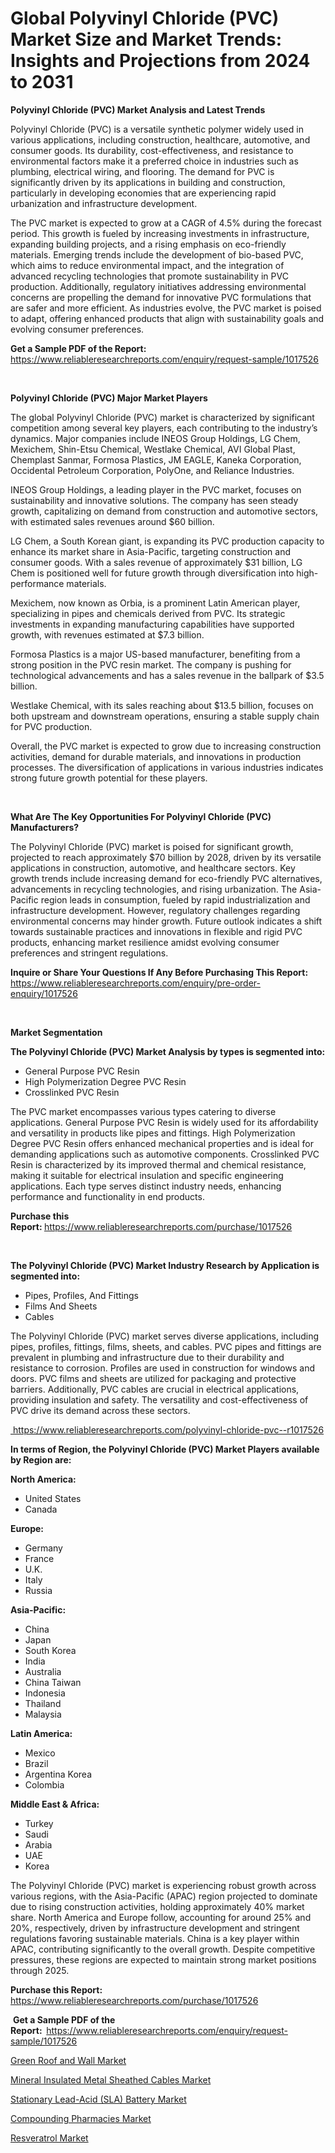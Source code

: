<p><h1>Global Polyvinyl Chloride (PVC) Market Size and Market Trends: Insights and Projections from 2024 to 2031</h1></p><p><strong>Polyvinyl Chloride (PVC) Market Analysis and Latest Trends</strong></p>
<p><p>Polyvinyl Chloride (PVC) is a versatile synthetic polymer widely used in various applications, including construction, healthcare, automotive, and consumer goods. Its durability, cost-effectiveness, and resistance to environmental factors make it a preferred choice in industries such as plumbing, electrical wiring, and flooring. The demand for PVC is significantly driven by its applications in building and construction, particularly in developing economies that are experiencing rapid urbanization and infrastructure development.</p><p>The PVC market is expected to grow at a CAGR of 4.5% during the forecast period. This growth is fueled by increasing investments in infrastructure, expanding building projects, and a rising emphasis on eco-friendly materials. Emerging trends include the development of bio-based PVC, which aims to reduce environmental impact, and the integration of advanced recycling technologies that promote sustainability in PVC production. Additionally, regulatory initiatives addressing environmental concerns are propelling the demand for innovative PVC formulations that are safer and more efficient. As industries evolve, the PVC market is poised to adapt, offering enhanced products that align with sustainability goals and evolving consumer preferences.</p></p>
<p><strong>Get a Sample PDF of the Report:&nbsp;</strong> <a href="https://www.reliableresearchreports.com/enquiry/request-sample/1017526?utm_campaign=33&utm_medium=2&utm_source=Github&utm_content=ia&utm_term=04122024&utm_id=polyvinyl-chloride-pvc">https://www.reliableresearchreports.com/enquiry/request-sample/1017526</a></p>
<p>&nbsp;</p>
<p><strong>Polyvinyl Chloride (PVC) Major Market Players</strong></p>
<p><p>The global Polyvinyl Chloride (PVC) market is characterized by significant competition among several key players, each contributing to the industry’s dynamics. Major companies include INEOS Group Holdings, LG Chem, Mexichem, Shin-Etsu Chemical, Westlake Chemical, AVI Global Plast, Chemplast Sanmar, Formosa Plastics, JM EAGLE, Kaneka Corporation, Occidental Petroleum Corporation, PolyOne, and Reliance Industries.</p><p>INEOS Group Holdings, a leading player in the PVC market, focuses on sustainability and innovative solutions. The company has seen steady growth, capitalizing on demand from construction and automotive sectors, with estimated sales revenues around $60 billion.</p><p>LG Chem, a South Korean giant, is expanding its PVC production capacity to enhance its market share in Asia-Pacific, targeting construction and consumer goods. With a sales revenue of approximately $31 billion, LG Chem is positioned well for future growth through diversification into high-performance materials.</p><p>Mexichem, now known as Orbia, is a prominent Latin American player, specializing in pipes and chemicals derived from PVC. Its strategic investments in expanding manufacturing capabilities have supported growth, with revenues estimated at $7.3 billion.</p><p>Formosa Plastics is a major US-based manufacturer, benefiting from a strong position in the PVC resin market. The company is pushing for technological advancements and has a sales revenue in the ballpark of $3.5 billion.</p><p>Westlake Chemical, with its sales reaching about $13.5 billion, focuses on both upstream and downstream operations, ensuring a stable supply chain for PVC production.</p><p>Overall, the PVC market is expected to grow due to increasing construction activities, demand for durable materials, and innovations in production processes. The diversification of applications in various industries indicates strong future growth potential for these players.</p></p>
<p>&nbsp;</p>
<p><strong>What Are The Key Opportunities For Polyvinyl Chloride (PVC) Manufacturers?</strong></p>
<p><p>The Polyvinyl Chloride (PVC) market is poised for significant growth, projected to reach approximately $70 billion by 2028, driven by its versatile applications in construction, automotive, and healthcare sectors. Key growth trends include increasing demand for eco-friendly PVC alternatives, advancements in recycling technologies, and rising urbanization. The Asia-Pacific region leads in consumption, fueled by rapid industrialization and infrastructure development. However, regulatory challenges regarding environmental concerns may hinder growth. Future outlook indicates a shift towards sustainable practices and innovations in flexible and rigid PVC products, enhancing market resilience amidst evolving consumer preferences and stringent regulations.</p></p>
<p><strong>Inquire or Share Your Questions If Any Before Purchasing This Report:</strong> <a href="https://www.reliableresearchreports.com/enquiry/pre-order-enquiry/1017526?utm_campaign=33&utm_medium=2&utm_source=Github&utm_content=ia&utm_term=04122024&utm_id=polyvinyl-chloride-pvc">https://www.reliableresearchreports.com/enquiry/pre-order-enquiry/1017526</a></p>
<p>&nbsp;</p>
<p><strong>Market Segmentation</strong></p>
<p><strong>The Polyvinyl Chloride (PVC) Market Analysis by types is segmented into:</strong></p>
<p><ul><li>General Purpose PVC Resin</li><li>High Polymerization Degree PVC Resin</li><li>Crosslinked PVC Resin</li></ul></p>
<p><p>The PVC market encompasses various types catering to diverse applications. General Purpose PVC Resin is widely used for its affordability and versatility in products like pipes and fittings. High Polymerization Degree PVC Resin offers enhanced mechanical properties and is ideal for demanding applications such as automotive components. Crosslinked PVC Resin is characterized by its improved thermal and chemical resistance, making it suitable for electrical insulation and specific engineering applications. Each type serves distinct industry needs, enhancing performance and functionality in end products.</p></p>
<p><strong>Purchase this Report:&nbsp;</strong><a href="https://www.reliableresearchreports.com/purchase/1017526?utm_campaign=33&utm_medium=2&utm_source=Github&utm_content=ia&utm_term=04122024&utm_id=polyvinyl-chloride-pvc">https://www.reliableresearchreports.com/purchase/1017526</a></p>
<p>&nbsp;</p>
<p><strong>The Polyvinyl Chloride (PVC) Market Industry Research by Application is segmented into:</strong></p>
<p><ul><li>Pipes, Profiles, And Fittings</li><li>Films And Sheets</li><li>Cables</li></ul></p>
<p><p>The Polyvinyl Chloride (PVC) market serves diverse applications, including pipes, profiles, fittings, films, sheets, and cables. PVC pipes and fittings are prevalent in plumbing and infrastructure due to their durability and resistance to corrosion. Profiles are used in construction for windows and doors. PVC films and sheets are utilized for packaging and protective barriers. Additionally, PVC cables are crucial in electrical applications, providing insulation and safety. The versatility and cost-effectiveness of PVC drive its demand across these sectors.</p></p>
<p><a href="https://www.reliableresearchreports.com/polyvinyl-chloride-pvc--r1017526?utm_campaign=33&utm_medium=2&utm_source=Github&utm_content=ia&utm_term=04122024&utm_id=polyvinyl-chloride-pvc">&nbsp;https://www.reliableresearchreports.com/polyvinyl-chloride-pvc--r1017526</a></p>
<p><strong>In terms of Region, the Polyvinyl Chloride (PVC) Market Players available by Region are:</strong></p>
<p>
    <p> <strong> North America: </strong>
        <ul>
            <li>United States</li>
            <li>Canada</li>
        </ul>
        </p> 
    <p> <strong> Europe: </strong>
        <ul>
            <li>Germany</li>
            <li>France</li>
            <li>U.K.</li>
            <li>Italy</li>
            <li>Russia</li>
        </ul>
        </p> 
    <p> <strong> Asia-Pacific: </strong>
        <ul>
            <li>China</li>
            <li>Japan</li>
            <li>South Korea</li>
            <li>India</li>
            <li>Australia</li>
            <li>China Taiwan</li>
            <li>Indonesia</li>
            <li>Thailand</li>
            <li>Malaysia</li>
        </ul>
        </p> 
    <p> <strong> Latin America: </strong>
        <ul>
            <li>Mexico</li>
            <li>Brazil</li>
            <li>Argentina Korea</li>
            <li>Colombia</li>
        </ul>
        </p> 
    <p> <strong> Middle East & Africa: </strong>
        <ul>
            <li>Turkey</li>
            <li>Saudi</li>
            <li>Arabia</li>
            <li>UAE</li>
            <li>Korea</li>
        </ul>
    </p>
    </p>
<p><p>The Polyvinyl Chloride (PVC) market is experiencing robust growth across various regions, with the Asia-Pacific (APAC) region projected to dominate due to rising construction activities, holding approximately 40% market share. North America and Europe follow, accounting for around 25% and 20%, respectively, driven by infrastructure development and stringent regulations favoring sustainable materials. China is a key player within APAC, contributing significantly to the overall growth. Despite competitive pressures, these regions are expected to maintain strong market positions through 2025.</p></p>
<p><strong>Purchase this Report: </strong><a href="https://www.reliableresearchreports.com/purchase/1017526?utm_campaign=33&utm_medium=2&utm_source=Github&utm_content=ia&utm_term=04122024&utm_id=polyvinyl-chloride-pvc">https://www.reliableresearchreports.com/purchase/1017526</a></p>
<p>&nbsp;<strong>Get a Sample PDF of the Report:&nbsp;&nbsp;</strong><a href="https://www.reliableresearchreports.com/enquiry/request-sample/1017526?utm_campaign=33&utm_medium=2&utm_source=Github&utm_content=ia&utm_term=04122024&utm_id=polyvinyl-chloride-pvc">https://www.reliableresearchreports.com/enquiry/request-sample/1017526</a></p>
<p><strong></strong></p>
<p><p><a href="https://issuu.com/reportprime-2/docs/green-roof-and-wall-market-size-2030.pptx?utm_campaign=33&utm_medium=2&utm_source=Github&utm_content=ia&utm_term=04122024&utm_id=polyvinyl-chloride-pvc">Green Roof and Wall Market</a></p><p><a href="https://www.linkedin.com/pulse/mineral-insulated-metal-sheathed-cables-market2024-2031-industry-lgwbe?utm_campaign=33&utm_medium=2&utm_source=Github&utm_content=ia&utm_term=04122024&utm_id=polyvinyl-chloride-pvc">Mineral Insulated Metal Sheathed Cables Market</a></p><p><a href="https://github.com/hammelximalschid/Market-Research-Report-List-1/blob/main/stationary-lead-acid-sla-battery-market.md?utm_campaign=33&utm_medium=2&utm_source=Github&utm_content=ia&utm_term=04122024&utm_id=polyvinyl-chloride-pvc">Stationary Lead-Acid (SLA) Battery Market</a></p><p><a href="https://github.com/antonioc6hal/Market-Research-Report-List-1/blob/main/compounding-pharmacies-market.md?utm_campaign=33&utm_medium=2&utm_source=Github&utm_content=ia&utm_term=04122024&utm_id=polyvinyl-chloride-pvc">Compounding Pharmacies Market</a></p><p><a href="https://www.linkedin.com/pulse/in-depth-analysis-resveratrol-market-size-share-forecast-adhje?utm_campaign=33&utm_medium=2&utm_source=Github&utm_content=ia&utm_term=04122024&utm_id=polyvinyl-chloride-pvc">Resveratrol Market</a></p></p>